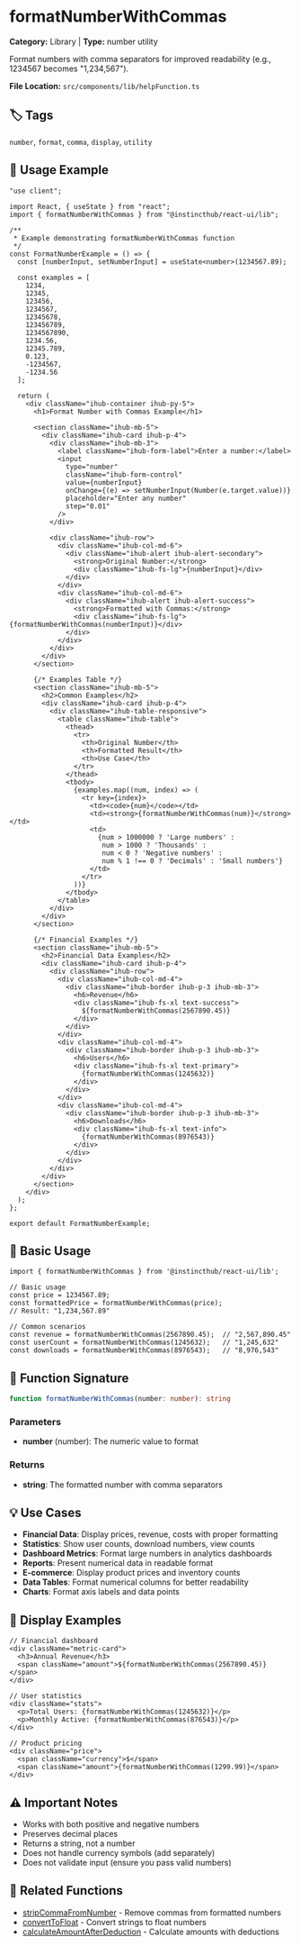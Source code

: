 # formatNumberWithCommas

**Category:** Library | **Type:** number utility

Format numbers with comma separators for improved readability (e.g., 1234567 becomes "1,234,567").

**File Location:** `src/components/lib/helpFunction.ts`

## 🏷️ Tags

`number`, `format`, `comma`, `display`, `utility`

## 📖 Usage Example

```tsx
"use client";

import React, { useState } from "react";
import { formatNumberWithCommas } from "@instincthub/react-ui/lib";

/**
 * Example demonstrating formatNumberWithCommas function
 */
const FormatNumberExample = () => {
  const [numberInput, setNumberInput] = useState<number>(1234567.89);

  const examples = [
    1234,
    12345,
    123456,
    1234567,
    12345678,
    123456789,
    1234567890,
    1234.56,
    12345.789,
    0.123,
    -1234567,
    -1234.56
  ];

  return (
    <div className="ihub-container ihub-py-5">
      <h1>Format Number with Commas Example</h1>

      <section className="ihub-mb-5">
        <div className="ihub-card ihub-p-4">
          <div className="ihub-mb-3">
            <label className="ihub-form-label">Enter a number:</label>
            <input
              type="number"
              className="ihub-form-control"
              value={numberInput}
              onChange={(e) => setNumberInput(Number(e.target.value))}
              placeholder="Enter any number"
              step="0.01"
            />
          </div>
          
          <div className="ihub-row">
            <div className="ihub-col-md-6">
              <div className="ihub-alert ihub-alert-secondary">
                <strong>Original Number:</strong>
                <div className="ihub-fs-lg">{numberInput}</div>
              </div>
            </div>
            <div className="ihub-col-md-6">
              <div className="ihub-alert ihub-alert-success">
                <strong>Formatted with Commas:</strong>
                <div className="ihub-fs-lg">{formatNumberWithCommas(numberInput)}</div>
              </div>
            </div>
          </div>
        </div>
      </section>

      {/* Examples Table */}
      <section className="ihub-mb-5">
        <h2>Common Examples</h2>
        <div className="ihub-card ihub-p-4">
          <div className="ihub-table-responsive">
            <table className="ihub-table">
              <thead>
                <tr>
                  <th>Original Number</th>
                  <th>Formatted Result</th>
                  <th>Use Case</th>
                </tr>
              </thead>
              <tbody>
                {examples.map((num, index) => (
                  <tr key={index}>
                    <td><code>{num}</code></td>
                    <td><strong>{formatNumberWithCommas(num)}</strong></td>
                    <td>
                      {num > 1000000 ? 'Large numbers' :
                       num > 1000 ? 'Thousands' :
                       num < 0 ? 'Negative numbers' :
                       num % 1 !== 0 ? 'Decimals' : 'Small numbers'}
                    </td>
                  </tr>
                ))}
              </tbody>
            </table>
          </div>
        </div>
      </section>

      {/* Financial Examples */}
      <section className="ihub-mb-5">
        <h2>Financial Data Examples</h2>
        <div className="ihub-card ihub-p-4">
          <div className="ihub-row">
            <div className="ihub-col-md-4">
              <div className="ihub-border ihub-p-3 ihub-mb-3">
                <h6>Revenue</h6>
                <div className="ihub-fs-xl text-success">
                  ${formatNumberWithCommas(2567890.45)}
                </div>
              </div>
            </div>
            <div className="ihub-col-md-4">
              <div className="ihub-border ihub-p-3 ihub-mb-3">
                <h6>Users</h6>
                <div className="ihub-fs-xl text-primary">
                  {formatNumberWithCommas(1245632)}
                </div>
              </div>
            </div>
            <div className="ihub-col-md-4">
              <div className="ihub-border ihub-p-3 ihub-mb-3">
                <h6>Downloads</h6>
                <div className="ihub-fs-xl text-info">
                  {formatNumberWithCommas(8976543)}
                </div>
              </div>
            </div>
          </div>
        </div>
      </section>
    </div>
  );
};

export default FormatNumberExample;
```

## 🚀 Basic Usage

```tsx
import { formatNumberWithCommas } from '@instincthub/react-ui/lib';

// Basic usage
const price = 1234567.89;
const formattedPrice = formatNumberWithCommas(price);
// Result: "1,234,567.89"

// Common scenarios
const revenue = formatNumberWithCommas(2567890.45);  // "2,567,890.45"
const userCount = formatNumberWithCommas(1245632);   // "1,245,632"
const downloads = formatNumberWithCommas(8976543);   // "8,976,543"
```

## 🔧 Function Signature

```typescript
function formatNumberWithCommas(number: number): string
```

### Parameters

- **number** (number): The numeric value to format

### Returns

- **string**: The formatted number with comma separators

## 💡 Use Cases

- **Financial Data**: Display prices, revenue, costs with proper formatting
- **Statistics**: Show user counts, download numbers, view counts
- **Dashboard Metrics**: Format large numbers in analytics dashboards
- **Reports**: Present numerical data in readable format
- **E-commerce**: Display product prices and inventory counts
- **Data Tables**: Format numerical columns for better readability
- **Charts**: Format axis labels and data points

## 🎨 Display Examples

```tsx
// Financial dashboard
<div className="metric-card">
  <h3>Annual Revenue</h3>
  <span className="amount">${formatNumberWithCommas(2567890.45)}</span>
</div>

// User statistics
<div className="stats">
  <p>Total Users: {formatNumberWithCommas(1245632)}</p>
  <p>Monthly Active: {formatNumberWithCommas(876543)}</p>
</div>

// Product pricing
<div className="price">
  <span className="currency">$</span>
  <span className="amount">{formatNumberWithCommas(1299.99)}</span>
</div>
```

## ⚠️ Important Notes

- Works with both positive and negative numbers
- Preserves decimal places
- Returns a string, not a number
- Does not handle currency symbols (add separately)
- Does not validate input (ensure you pass valid numbers)

## 🔗 Related Functions

- [stripCommaFromNumber](./stripCommaFromNumber.md) - Remove commas from formatted numbers
- [convertToFloat](./convertToFloat.md) - Convert strings to float numbers
- [calculateAmountAfterDeduction](./calculateAmountAfterDeduction.md) - Calculate amounts with deductions